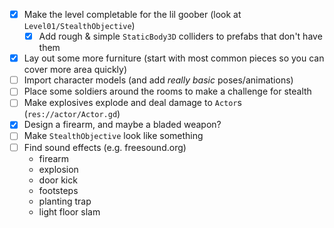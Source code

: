 * [x] Make the level completable for the lil goober (look at `Level01/StealthObjective`)
	* [x] Add rough & simple `StaticBody3D` colliders to prefabs that don't have them
* [x] Lay out some more furniture (start with most common pieces so you can cover more area quickly)
* [ ] Import character models (and add _really basic_ poses/animations)
* [ ] Place some soldiers around the rooms to make a challenge for stealth
* [ ] Make explosives explode and deal damage to `Actor`s (`res://actor/Actor.gd`)
* [x] Design a firearm, and maybe a bladed weapon?
* [ ] Make `StealthObjective` look like something
* [ ] Find sound effects (e.g. freesound.org)
	* firearm
	* explosion
	* door kick
	* footsteps
	* planting trap
	* light floor slam
